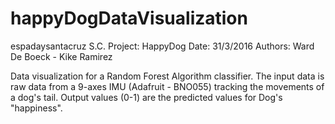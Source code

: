# happyDogDataVisualization

espadaysantacruz S.C.
Project: HappyDog
Date: 31/3/2016
Authors: Ward De Boeck - Kike Ramirez

Data visualization for a Random Forest Algorithm classifier. The input data is raw data from a 9-axes IMU (Adafruit - BNO055) tracking the movements of a dog's tail. Output values (0-1) are the predicted values for Dog's "happiness".